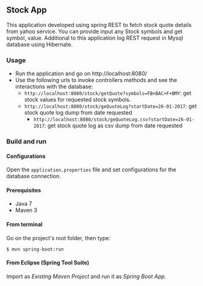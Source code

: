 ## Stock App

This application developed using spring REST to fetch stock quote details from yahoo service.
You can provide input any Stock symbols and get symbol, value.
Additional to this application log REST request in Mysql database using Hibernate.



### Usage

- Run the application and go on http://localhost:8080/
- Use the following urls to invoke controllers methods and see the interactions
  with the database:
    * `http://localhost:8080/stock/getQuote?symbols=FB+BAC+F+BMY`: get stock values for requested stock symbols.
    * `http://localhost:8080/stock/geQuoteLog?startDate=26-01-2017`: get stock quote log dump from date requested
        * `http://localhost:8080/stock/geQuoteLog.csv?startDate=26-01-2017`: get stock quote log as csv dump from date requested

### Build and run

#### Configurations

Open the `application.properties` file and set configurations for the
database connection.

#### Prerequisites

- Java 7
- Maven 3

#### From terminal

Go on the project's root folder, then type:

    $ mvn spring-boot:run

#### From Eclipse (Spring Tool Suite)

Import as *Existing Maven Project* and run it as *Spring Boot App*.
